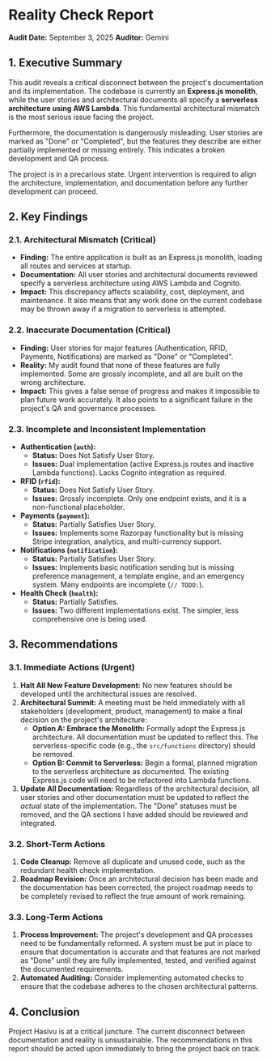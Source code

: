 # Reality Check Report

**Audit Date:** September 3, 2025
**Auditor:** Gemini

## 1. Executive Summary

This audit reveals a critical disconnect between the project's documentation and its implementation. The codebase is currently an **Express.js monolith**, while the user stories and architectural documents all specify a **serverless architecture using AWS Lambda**. This fundamental architectural mismatch is the most serious issue facing the project.

Furthermore, the documentation is dangerously misleading. User stories are marked as "Done" or "Completed", but the features they describe are either partially implemented or missing entirely. This indicates a broken development and QA process.

The project is in a precarious state. Urgent intervention is required to align the architecture, implementation, and documentation before any further development can proceed.

## 2. Key Findings

### 2.1. Architectural Mismatch (Critical)

*   **Finding:** The entire application is built as an Express.js monolith, loading all routes and services at startup.
*   **Documentation:** All user stories and architectural documents reviewed specify a serverless architecture using AWS Lambda and Cognito.
*   **Impact:** This discrepancy affects scalability, cost, deployment, and maintenance. It also means that any work done on the current codebase may be thrown away if a migration to serverless is attempted.

### 2.2. Inaccurate Documentation (Critical)

*   **Finding:** User stories for major features (Authentication, RFID, Payments, Notifications) are marked as "Done" or "Completed".
*   **Reality:** My audit found that none of these features are fully implemented. Some are grossly incomplete, and all are built on the wrong architecture.
*   **Impact:** This gives a false sense of progress and makes it impossible to plan future work accurately. It also points to a significant failure in the project's QA and governance processes.

### 2.3. Incomplete and Inconsistent Implementation

*   **Authentication (`auth`):**
    *   **Status:** Does Not Satisfy User Story.
    *   **Issues:** Dual implementation (active Express.js routes and inactive Lambda functions). Lacks Cognito integration as required.
*   **RFID (`rfid`):**
    *   **Status:** Does Not Satisfy User Story.
    *   **Issues:** Grossly incomplete. Only one endpoint exists, and it is a non-functional placeholder.
*   **Payments (`payment`):**
    *   **Status:** Partially Satisfies User Story.
    *   **Issues:** Implements some Razorpay functionality but is missing Stripe integration, analytics, and multi-currency support.
*   **Notifications (`notification`):**
    *   **Status:** Partially Satisfies User Story.
    *   **Issues:** Implements basic notification sending but is missing preference management, a template engine, and an emergency system. Many endpoints are incomplete (`// TODO:`).
*   **Health Check (`health`):**
    *   **Status:** Partially Satisfies.
    *   **Issues:** Two different implementations exist. The simpler, less comprehensive one is being used.

## 3. Recommendations

### 3.1. Immediate Actions (Urgent)

1.  **Halt All New Feature Development:** No new features should be developed until the architectural issues are resolved.
2.  **Architectural Summit:** A meeting must be held immediately with all stakeholders (development, product, management) to make a final decision on the project's architecture:
    *   **Option A: Embrace the Monolith:** Formally adopt the Express.js architecture. All documentation must be updated to reflect this. The serverless-specific code (e.g., the `src/functions` directory) should be removed.
    *   **Option B: Commit to Serverless:** Begin a formal, planned migration to the serverless architecture as documented. The existing Express.js code will need to be refactored into Lambda functions.
3.  **Update All Documentation:** Regardless of the architectural decision, all user stories and other documentation must be updated to reflect the *actual* state of the implementation. The "Done" statuses must be removed, and the QA sections I have added should be reviewed and integrated.

### 3.2. Short-Term Actions

1.  **Code Cleanup:** Remove all duplicate and unused code, such as the redundant health check implementation.
2.  **Roadmap Revision:** Once an architectural decision has been made and the documentation has been corrected, the project roadmap needs to be completely revised to reflect the true amount of work remaining.

### 3.3. Long-Term Actions

1.  **Process Improvement:** The project's development and QA processes need to be fundamentally reformed. A system must be put in place to ensure that documentation is accurate and that features are not marked as "Done" until they are fully implemented, tested, and verified against the documented requirements.
2.  **Automated Auditing:** Consider implementing automated checks to ensure that the codebase adheres to the chosen architectural patterns.

## 4. Conclusion

Project Hasivu is at a critical juncture. The current disconnect between documentation and reality is unsustainable. The recommendations in this report should be acted upon immediately to bring the project back on track.